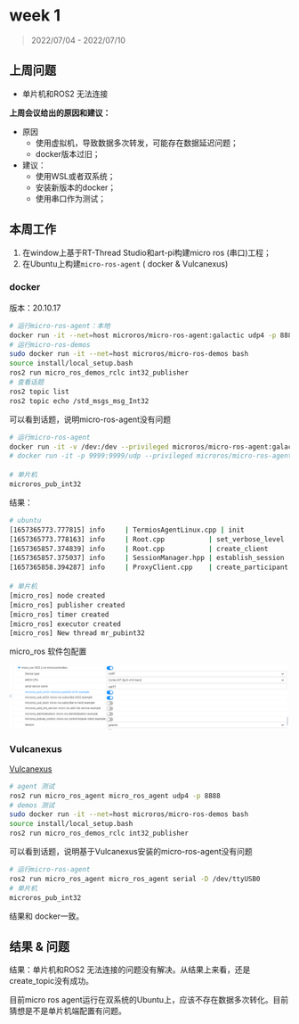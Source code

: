 # week 1

> 2022/07/04 - 2022/07/10

## 上周问题

* 单片机和ROS2 无法连接

**上周会议给出的原因和建议：**

* 原因
  * 使用虚拟机，导致数据多次转发，可能存在数据延迟问题；
  * docker版本过旧；
* 建议：
  * 使用WSL或者双系统；
  * 安装新版本的docker；
  * 使用串口作为测试；

## 本周工作

1. 在window上基于RT-Thread Studio和art-pi构建micro ros (串口)工程；
2. 在Ubuntu上构建`micro-ros-agent` ( docker & Vulcanexus)

###  docker

版本：20.10.17

```bash
# 运行micro-ros-agent：本地
docker run -it --net=host microros/micro-ros-agent:galactic udp4 -p 8888
# 运行micro-ros-demos
sudo docker run -it --net=host microros/micro-ros-demos bash
source install/local_setup.bash
ros2 run micro_ros_demos_rclc int32_publisher
# 查看话题
ros2 topic list
ros2 topic echo /std_msgs_msg_Int32
```

可以看到话题，说明micro-ros-agent没有问题

```bash
# 运行micro-ros-agent
docker run -it -v /dev:/dev --privileged microros/micro-ros-agent:galactic serial --dev /dev/ttyUSB0
# docker run -it -p 9999:9999/udp --privileged microros/micro-ros-agent:galactic udp4 -p 9999

# 单片机
microros_pub_int32
```



结果：

```bash
# ubuntu
[1657365773.777815] info     | TermiosAgentLinux.cpp | init                     | running...             | fd: 3
[1657365773.778163] info     | Root.cpp           | set_verbose_level        | logger setup           | verbose_level: 4
[1657365857.374839] info     | Root.cpp           | create_client            | create                 | client_key: 0x10176887, session_id: 0x81
[1657365857.375037] info     | SessionManager.hpp | establish_session        | session established    | client_key: 0x10176887, address: 0
[1657365858.394287] info     | ProxyClient.cpp    | create_participant       | participant created    | client_key: 0x10176887, participant_id: 0x000(1)

# 单片机
[micro_ros] node created                                                        
[micro_ros] publisher created                                                   
[micro_ros] timer created                                                       
[micro_ros] executor created                                                    
[micro_ros] New thread mr_pubint32 
```



micro_ros 软件包配置

![image-20220709091040708](picture/week_0704_0710/image-20220709091040708.png)

### Vulcanexus

[Vulcanexus](https://docs.vulcanexus.org/en/galactic/rst/installation/linux_binary_installation.html)

```bash
# agent 测试
ros2 run micro_ros_agent micro_ros_agent udp4 -p 8888
# demos 测试
sudo docker run -it --net=host microros/micro-ros-demos bash
source install/local_setup.bash
ros2 run micro_ros_demos_rclc int32_publisher
```

可以看到话题，说明基于Vulcanexus安装的micro-ros-agent没有问题

```bash
# 运行micro-ros-agent
ros2 run micro_ros_agent micro_ros_agent serial -D /dev/ttyUSB0
# 单片机
microros_pub_int32
```

结果和 docker一致。

## 结果 & 问题

结果：单片机和ROS2 无法连接的问题没有解决。从结果上来看，还是create_topic没有成功。

目前micro ros agent运行在双系统的Ubuntu上，应该不存在数据多次转化。目前猜想是不是单片机端配置有问题。



